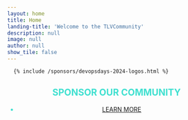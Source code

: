 ```yaml
---
layout: home
title: Home
landing-title: 'Welcome to the TLVCommunity'
description: null
image: null
author: null
show_tile: false
---
```




<div class="inner">

      {% include /sponsors/devopsdays-2024-logos.html %}







<h2 style="text-transform: uppercase; color: turquoise; text-align: center;">SPONSOR OUR COMMUNITY</h2>       
 <ul class="actions" style="text-transform: uppercase; color: turquoise; text-align: center;"><li><a href="/sponsor" class="button next">LEARN MORE</a></li></ul> 
</div>

